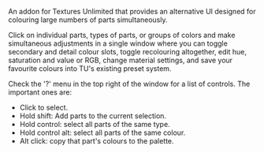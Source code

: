 An addon for Textures Unlimited that provides an alternative UI designed for colouring large numbers of parts simultaneously. 

Click on individual parts, types of parts, or groups of colors and make simultaneous adjustments in a single window where you can toggle secondary and detail colour slots, toggle recolouring altogether, edit hue, saturation and value or RGB, change material settings, and save your favourite colours into TU's existing preset system.

Check the '?' menu in the top right of the window for a list of controls. The important ones are:

- Click to select.
- Hold shift: Add parts to the current selection.
- Hold control: select all parts of the same type.
- Hold control alt: select all parts of the same colour.
- Alt click: copy that part's colours to the palette.